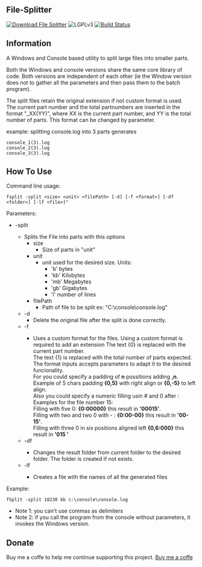 File-Splitter
-----------------------------------------------------------------------------------------

[![Download File Splitter](https://img.shields.io/sourceforge/dm/fsplit.svg)](https://sourceforge.net/projects/fsplit/files/latest/download)
![LGPLv3](https://img.shields.io/badge/Licence-LGPLv3-green.svg)
[![Build Status](https://travis-ci.org/dubasdey/File-Splitter.svg?branch=master)](https://travis-ci.org/dubasdey/File-Splitter)


Information
-----------------------------------------------------------------------------------------

A Windows and Console based utility to split large files into smaller parts.

Both the Windows and console versions share the same core library of code.
Both versions are independent of each other (ie the Window version does not to gather all the
parameters and then pass them to the batch program).

The split files retain the original extension if not custom format is used.  
The current part number and the total partnumbers are inserted in the format "_XX(YY)", 
where XX is the current part number, and YY is the total number of parts.
This format can be changed by parameter.

example:
	splitting console.log into 3 parts generates

	console_1(3).log
	console_2(3).log
	console_3(3).log


How To Use	
-----------------------------------------------------------------------------------------

Command line usage:
```
fsplit -split <size> <unit> <filePath> [-d] [-f <format>] [-df <folder>] [-lf <file>]"
```

Parameters:
	
* -split <size> <unit> <filePath>
	* Splits the File into parts with this options
		* size	
			* Size of parts in "unit"
		* unit	
			* unit used for the desired size. Units:
				* 'b'  bytes  
				* 'kb' Kilobytes 
				* 'mb' Megabytes 
				* 'gb' Gigabytes 
				* 'l' number of lines
		* filePath	
			* Path of file to be split ex: "C:\console\console.log"
	* -d 
		* Delete the original file after the split is done correctly.
	* -f <format>
		* Uses a custom format for the files. Using a custom format is required to add an extension
		The text {0} is replaced with the current part number.  
		The text {1} is replaced with the total number of parts expected.  
		The format inputs accepts parameters to adapt it to the desired funcionality.  
		For you could specify a padding of **n** possitions adding **,n**.  
		Example of 5 chars padding **{0,5}** with right align or **{0,-5}** to left align.    
		Also you could specify a numeric filling usin # and 0 after :  
		Examples for the file number 15:    
			Filling with five 0: **{0:00000}** this result in **'00015'**.  
			Filling with two and two 0 with - : **{0:00-00}** this result in **'00-15'**.  
			Filling with three 0 in six positions aligned left **{0,6:000}** this result in **'015   '**  
	* -df <folder>
		* Changes the result folder from current folder to the desired folder. The folder is created if not exists.
	* -lf <file>
		* Creates a file with the names of all the generated files 


Example: 

	fSplit -split 10230 kb c:\console\console.log   

* Note 1: you can't use commas as delimiters
* Note 2: if you call the program from the console without parameters, it invokes the Windows version.


Donate
-----------------------------------------------------------------------------------------
Buy me a coffe to help me continue supporting this project. 
<a href="https://www.paypal.com/cgi-bin/webscr?cmd=_s-xclick&hosted_button_id=7J42FBHMT9VT4">Buy me a coffe</a>


